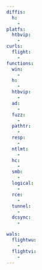 ```yaml
---
diffis:
  h:
    -
platfs:
  htbvip:
    -
curls:
  flight:
    -
functions:
  win:
    -
  h:
    -
  htbvip:
    -
  ad:
    -
  fuzz:
    -
  pathtr:
    -
  resp:
    -
  ntlmt:
    -
  hc:
    -
  smb:
    -
  logical:
    -
  rce:
    -
  tunnel:
    -
  dcsync:
    -

wals:
  flightwu:
    -
  flightvi:
    -
---
```

